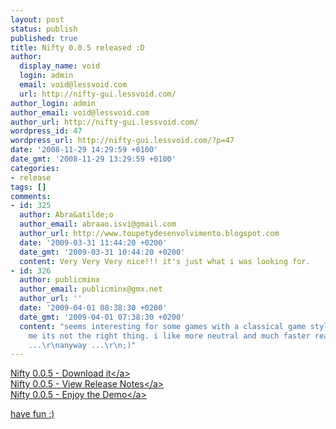 ```yaml
---
layout: post
status: publish
published: true
title: Nifty 0.0.5 released :D
author:
  display_name: void
  login: admin
  email: void@lessvoid.com
  url: http://nifty-gui.lessvoid.com/
author_login: admin
author_email: void@lessvoid.com
author_url: http://nifty-gui.lessvoid.com/
wordpress_id: 47
wordpress_url: http://nifty-gui.lessvoid.com/?p=47
date: '2008-11-29 14:29:59 +0100'
date_gmt: '2008-11-29 13:29:59 +0100'
categories:
- release
tags: []
comments:
- id: 325
  author: Abra&atilde;o
  author_email: abraao.isvi@gmail.com
  author_url: http://www.toupetydesenvolvimento.blogspot.com
  date: '2009-03-31 11:44:20 +0200'
  date_gmt: '2009-03-31 10:44:20 +0200'
  content: Very Very Very nice!!! it's just what i was looking for.
- id: 326
  author: publicminx
  author_email: publicminx@gmx.net
  author_url: ''
  date: '2009-04-01 08:38:30 +0200'
  date_gmt: '2009-04-01 07:38:30 +0200'
  content: "seems interesting for some games with a classical game style ...\r\nfor
    me its not the right thing. i like more neutral and much faster reacting GUIs
    ...\r\nanyway ...\r\n;)"
---
```

<p><a href="https:&#47;&#47;sourceforge.net&#47;project&#47;showfiles.php?group_id=223898&amp;package_id=271346&amp;release_id=643678">Nifty 0.0.5 - Download it<&#47;a><br />
<a href="https:&#47;&#47;sourceforge.net&#47;project&#47;shownotes.php?group_id=223898&amp;release_id=643678">Nifty 0.0.5 - View Release Notes<&#47;a><br />
<a href="http:&#47;&#47;nifty-gui.sourceforge.net&#47;webstart&#47;nifty-examples-0.0.5.jnlp">Nifty 0.0.5 - Enjoy the Demo<&#47;a></p>
<p>have fun :)</p>
